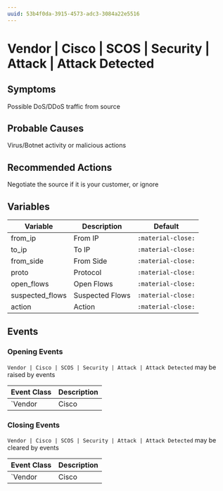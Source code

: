 ```yaml
---
uuid: 53b4f0da-3915-4573-adc3-3084a22e5516
---
```

# Vendor | Cisco | SCOS | Security | Attack | Attack Detected

## Symptoms

Possible DoS/DDoS traffic from source

## Probable Causes

Virus/Botnet activity or malicious actions

## Recommended Actions

Negotiate the source if it is your customer, or ignore

## Variables

Variable | Description | Default
--- | --- | ---
from_ip | From IP | `:material-close:`
to_ip | To IP | `:material-close:`
from_side | From Side | `:material-close:`
proto | Protocol | `:material-close:`
open_flows | Open Flows | `:material-close:`
suspected_flows | Suspected Flows | `:material-close:`
action | Action | `:material-close:`

## Events

### Opening Events
`Vendor | Cisco | SCOS | Security | Attack | Attack Detected` may be raised by events

Event Class | Description
--- | ---
`Vendor | Cisco | SCOS | Security | Attack | Attack Detected` | Attack Detected

### Closing Events
`Vendor | Cisco | SCOS | Security | Attack | Attack Detected` may be cleared by events

Event Class | Description
--- | ---
`Vendor | Cisco | SCOS | Security | Attack | End-of-attack detected` | Clear Attack Detected

